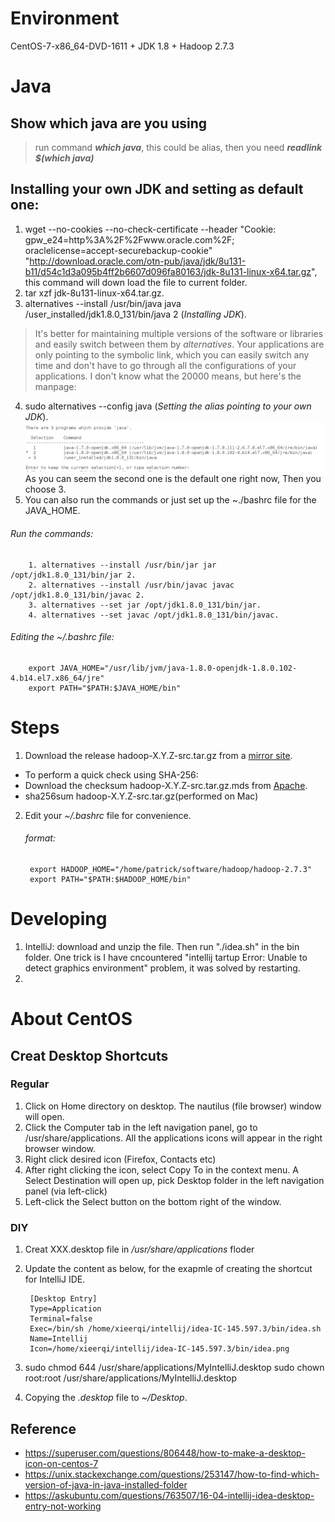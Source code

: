 # Environment
  CentOS-7-x86_64-DVD-1611 + JDK 1.8 + Hadoop 2.7.3
  
# Java
  ## Show which java are you using
  > run command __*which java*__, this could be alias, then you need __*readlink $(which java)*__
  ## Installing your own JDK and setting as default one:
  1. wget  --no-cookies --no-check-certificate --header "Cookie: gpw_e24=http%3A%2F%2Fwww.oracle.com%2F; oraclelicense=accept-securebackup-cookie" "http://download.oracle.com/otn-pub/java/jdk/8u131-b11/d54c1d3a095b4ff2b6607d096fa80163/jdk-8u131-linux-x64.tar.gz", this command will down load the file to current folder.
  2. tar xzf jdk-8u131-linux-x64.tar.gz.
  3. alternatives --install /usr/bin/java java /user_installed/jdk1.8.0_131/bin/java 2 (*Installing JDK*).
  >  It's better for maintaining multiple versions of the software or libraries and easily switch between them by *alternatives*. Your applications are only pointing to the symbolic link, which you can easily switch any time and don't have to go through all the configurations of your applications. I don't know what the 20000 means, but here's the manpage: 
  4. sudo alternatives --config java (*Setting the alias pointing to your own JDK*).
  ![alt text](alternative_linux.jpeg)
        As you can seem the second one is the default one right now, Then you choose 3.
  5. You can also run the commands or just set up the ~./bashrc file for the JAVA_HOME. 
  
   ###### Run the commands:
        1. alternatives --install /usr/bin/jar jar /opt/jdk1.8.0_131/bin/jar 2.
        2. alternatives --install /usr/bin/javac javac /opt/jdk1.8.0_131/bin/javac 2.
        3. alternatives --set jar /opt/jdk1.8.0_131/bin/jar.
        4. alternatives --set javac /opt/jdk1.8.0_131/bin/javac.
  
   ###### Editing the ~/.bashrc file:
        export JAVA_HOME="/usr/lib/jvm/java-1.8.0-openjdk-1.8.0.102-4.b14.el7.x86_64/jre"
        export PATH="$PATH:$JAVA_HOME/bin"


  

# Steps
1. Download the release hadoop-X.Y.Z-src.tar.gz from a [mirror site](http://www.apache.org/dyn/closer.cgi/hadoop/common).
  * To perform a quick check using SHA-256:
  * Download the checksum hadoop-X.Y.Z-src.tar.gz.mds from [Apache](https://dist.apache.org/repos/dist/release/hadoop/common/).
  * sha256sum hadoop-X.Y.Z-src.tar.gz(performed on Mac)
2. Edit your *~/.bashrc* file for convenience.
    ###### format:
        export HADOOP_HOME="/home/patrick/software/hadoop/hadoop-2.7.3"
        export PATH="$PATH:$HADOOP_HOME/bin"
        
# Developing
1. IntelliJ: download and unzip the file. Then run "./idea.sh" in the bin folder. One trick is I have cncountered "intellij tartup Error: Unable to detect graphics environment" problem, it was solved by restarting.
2. 

# About CentOS
## Creat Desktop Shortcuts
### Regular
1. Click on Home directory on desktop. The nautilus (file browser) window will open.
2. Click the Computer tab in the left navigation panel, go to /usr/share/applications. All the applications icons will appear in the right browser window.
3. Right click desired icon (Firefox, Contacts etc)
4. After right clicking the icon, select Copy To in the context menu. A Select Destination will open up, pick Desktop folder in the left navigation panel (via left-click)
5. Left-click the Select button on the bottom right of the window.
### DIY
1. Creat XXX.desktop file in _/usr/share/applications_ floder
2. Update the content as below, for the exapmle of creating the shortcut for IntelliJ IDE.

        [Desktop Entry]
        Type=Application
        Terminal=false
        Exec=/bin/sh /home/xieerqi/intellij/idea-IC-145.597.3/bin/idea.sh
        Name=Intellij
        Icon=/home/xieerqi/intellij/idea-IC-145.597.3/bin/idea.png
3. sudo chmod 644 /usr/share/applications/MyIntelliJ.desktop
   sudo chown root:root /usr/share/applications/MyIntelliJ.desktop 
4. Copying the _.desktop_ file to _~/Desktop_.




## Reference
  * https://superuser.com/questions/806448/how-to-make-a-desktop-icon-on-centos-7
  * https://unix.stackexchange.com/questions/253147/how-to-find-which-version-of-java-in-java-installed-folder
  * https://askubuntu.com/questions/763507/16-04-intellij-idea-desktop-entry-not-working
